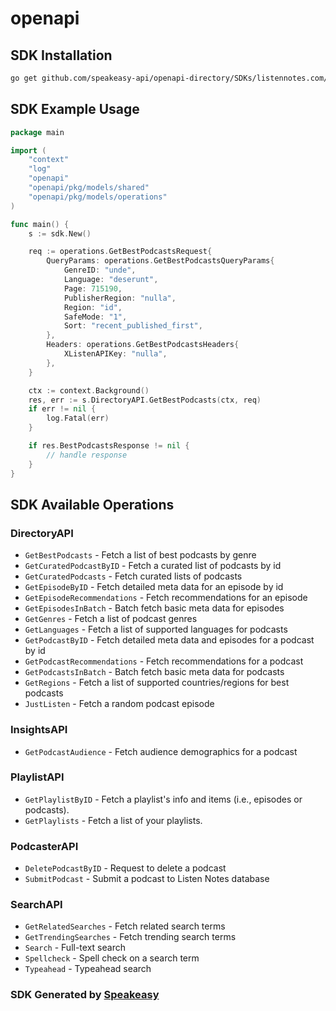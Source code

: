 # openapi

<!-- Start SDK Installation -->
## SDK Installation

```bash
go get github.com/speakeasy-api/openapi-directory/SDKs/listennotes.com/2.0/go
```
<!-- End SDK Installation -->

## SDK Example Usage
<!-- Start SDK Example Usage -->
```go
package main

import (
    "context"
    "log"
    "openapi"
    "openapi/pkg/models/shared"
    "openapi/pkg/models/operations"
)

func main() {
    s := sdk.New()

    req := operations.GetBestPodcastsRequest{
        QueryParams: operations.GetBestPodcastsQueryParams{
            GenreID: "unde",
            Language: "deserunt",
            Page: 715190,
            PublisherRegion: "nulla",
            Region: "id",
            SafeMode: "1",
            Sort: "recent_published_first",
        },
        Headers: operations.GetBestPodcastsHeaders{
            XListenAPIKey: "nulla",
        },
    }

    ctx := context.Background()
    res, err := s.DirectoryAPI.GetBestPodcasts(ctx, req)
    if err != nil {
        log.Fatal(err)
    }

    if res.BestPodcastsResponse != nil {
        // handle response
    }
}
```
<!-- End SDK Example Usage -->

<!-- Start SDK Available Operations -->
## SDK Available Operations


### DirectoryAPI

* `GetBestPodcasts` - Fetch a list of best podcasts by genre
* `GetCuratedPodcastByID` - Fetch a curated list of podcasts by id
* `GetCuratedPodcasts` - Fetch curated lists of podcasts
* `GetEpisodeByID` - Fetch detailed meta data for an episode by id
* `GetEpisodeRecommendations` - Fetch recommendations for an episode
* `GetEpisodesInBatch` - Batch fetch basic meta data for episodes
* `GetGenres` - Fetch a list of podcast genres
* `GetLanguages` - Fetch a list of supported languages for podcasts
* `GetPodcastByID` - Fetch detailed meta data and episodes for a podcast by id
* `GetPodcastRecommendations` - Fetch recommendations for a podcast
* `GetPodcastsInBatch` - Batch fetch basic meta data for podcasts
* `GetRegions` - Fetch a list of supported countries/regions for best podcasts
* `JustListen` - Fetch a random podcast episode

### InsightsAPI

* `GetPodcastAudience` - Fetch audience demographics for a podcast

### PlaylistAPI

* `GetPlaylistByID` - Fetch a playlist's info and items (i.e., episodes or podcasts).
* `GetPlaylists` - Fetch a list of your playlists.

### PodcasterAPI

* `DeletePodcastByID` - Request to delete a podcast
* `SubmitPodcast` - Submit a podcast to Listen Notes database

### SearchAPI

* `GetRelatedSearches` - Fetch related search terms
* `GetTrendingSearches` - Fetch trending search terms
* `Search` - Full-text search
* `Spellcheck` - Spell check on a search term
* `Typeahead` - Typeahead search
<!-- End SDK Available Operations -->

### SDK Generated by [Speakeasy](https://docs.speakeasyapi.dev/docs/using-speakeasy/client-sdks)
